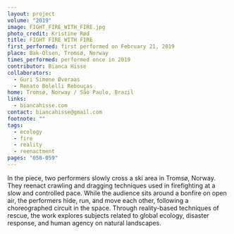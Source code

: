 ```yaml
---
layout: project
volume: "2019"
image: FIGHT_FIRE_WITH_FIRE.jpg
photo_credit: Kristine Rød
title: FIGHT FIRE WITH FIRE
first_performed: first performed on February 21, 2019
place: Bak-Olsen, Tromsø, Norway
times_performed: performed once in 2019
contributor: Bianca Hisse
collaborators:
  - Guri Simone Øveraas
  - Renato Bolelli Rebouças
home: Tromsø, Norway / São Paulo, Brazil
links:
  - biancahisse.com
contact: biancahisse@gmail.com
footnote: ""
tags:
  - ecology
  - fire
  - reality
  - reenactment
pages: "058-059"
---
```


In the piece, two performers slowly cross a ski area in Tromsø, Norway. They reenact crawling and dragging techniques used in firefighting at a slow and controlled pace. While the audience sits around a bonfire on open air, the performers hide, run, and move each other, following a choreographed circuit in the space. Through reality-based techniques of rescue, the work explores subjects related to global ecology, disaster response, and human agency on natural landscapes.
